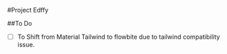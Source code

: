 #Project Edffy


##To Do

-[ ] To Shift from Material Tailwind to flowbite due to tailwind compatibility issue.